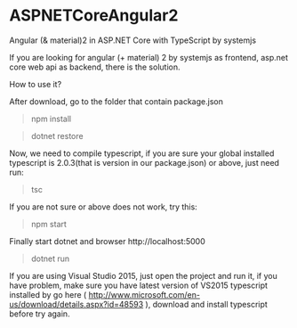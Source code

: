 # ASPNETCoreAngular2


Angular (& material)2 in ASP.NET Core with TypeScript by systemjs

If you are looking for angular (+ material) 2 by systemjs as frontend, asp.net core web api as backend, there is the solution.

How to use it?


After download, go to the folder that contain package.json

>npm install

>dotnet restore

Now, we need to compile typescript, if you are sure your global installed typescript is 2.0.3(that is version in our package.json) or above, just need run:

>tsc

If you are not sure or above does not work, try this:
> npm start  

Finally start dotnet and browser http://localhost:5000
>dotnet run



If you are using Visual Studio 2015, just open the project and run it, if you have problem, make sure you have latest version of VS2015 typescript installed by go here ( http://www.microsoft.com/en-us/download/details.aspx?id=48593 ), download and install typescript before try again.
